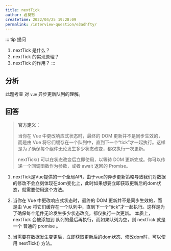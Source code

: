 ```yaml
---
title: nextTick
author: 君莫愁
createTime: 2022/04/25 19:28:09
permalink: /interview-question/e3adhfty/
---
```


::: tip 提问
1. nextTick 是什么？
2. nextTick 的实现原理？
3. nextTick 的作用？
:::

## 分析

此题考查 对 `vue` 异步更新队列的理解。

## 回答

> __官方定义：__
> 
> 当你在 Vue 中更改响应式状态时，最终的 DOM 更新并不是同步生效的，而是由 Vue 将它们缓存在一个队列中，直到下一个“tick”才一起执行。这样是为了确保每个组件无论发生多少状态改变，都仅执行一次更新。
>
> nextTick() 可以在状态改变后立即使用，以等待 DOM 更新完成。你可以传递一个回调函数作为参数，或者 await 返回的 Promise。

1. nextTick是Vue提供的一个全局API，由于vue的异步更新策略导致我们对数据的修改不会立刻体现在dom变化上，此时如果想要立即获取更新后的dom状态，就需要使用这个方法。

2. 当你在 Vue 中更改响应式状态时，最终的 DOM 更新并不是同步生效的，而是由 Vue 将它们缓存在一个队列中，直到下一个“tick”才一起执行。这样是为了确保每个组件无论发生多少状态改变，都仅执行一次更新。 本质上， nextTick 会被添加到 队列的最后再执行，而如果队列为空，则 nextTick 就是一个 普通的 promise 。

3. 当需要在数据发生变更后，立即获取更新后的dom状态、修改dom时，可以使用 nextTick() 方法。
